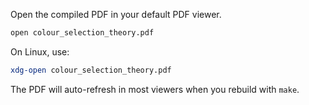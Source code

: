 Open the compiled PDF in your default PDF viewer.

```bash
open colour_selection_theory.pdf
```

On Linux, use:
```bash
xdg-open colour_selection_theory.pdf
```

The PDF will auto-refresh in most viewers when you rebuild with `make`.

